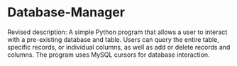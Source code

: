 # Database-Manager
Revised description: A simple Python program that allows a user to interact with a pre-existing database and table. Users can query the entire table, specific records, or individual columns, as well as add or delete records and columns. The program uses MySQL cursors for database interaction.
